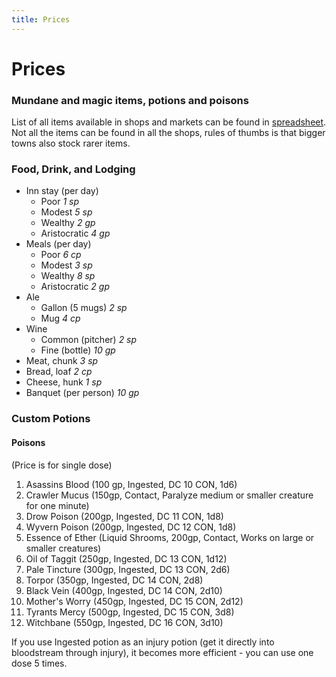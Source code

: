 ```yaml
---
title: Prices
---
```


# Prices

### Mundane and magic items, potions and poisons
List of all items available in shops and markets can be found in [spreadsheet](https://docs.google.com/spreadsheets/d/10q9-pMNvQZE5T7Zuco4PJsYW-rwES_LfMp0-wUerfyw). Not all the items can be found in all the shops, rules of thumbs is that bigger towns also stock rarer items.


### Food, Drink, and Lodging
* Inn stay (per day)
    * Poor	*1 sp*
    * Modest	*5 sp*
    * Wealthy	*2 gp*
    * Aristocratic	*4 gp*
* Meals (per day)
    * Poor	*6 cp*
    * Modest	*3 sp*
    * Wealthy	*8 sp*
    * Aristocratic	*2 gp*
* Ale
    * Gallon (5 mugs)	*2 sp*
    * Mug	*4 cp*
* Wine
    * Common (pitcher)	*2 sp*
    * Fine (bottle)	*10 gp*
* Meat, chunk	*3 sp*
* Bread, loaf	*2 cp*
* Cheese, hunk	*1 sp*
* Banquet (per person)	*10 gp*

### Custom Potions

#### Poisons

(Price is for single dose)

1. Asassins Blood (100 gp, Ingested, DC 10 CON, 1d6)
2. Crawler Mucus (150gp, Contact, Paralyze medium or smaller creature for one minute)
3. Drow Poison (200gp, Ingested, DC 11 CON, 1d8)
4. Wyvern Poison (200gp, Ingested, DC 12 CON, 1d8)
5. Essence of Ether (Liquid Shrooms, 200gp, Contact, Works on large or smaller creatures)
6. Oil of Taggit (250gp, Ingested, DC 13 CON, 1d12)
7. Pale Tincture (300gp, Ingested, DC 13 CON, 2d6)
8. Torpor (350gp, Ingested, DC 14 CON, 2d8)
9. Black Vein (400gp, Ingested, DC 14 CON, 2d10)
10. Mother's Worry (450gp, Ingested, DC 15 CON, 2d12)
11. Tyrants Mercy (500gp, Ingested, DC 15 CON, 3d8)
12. Witchbane (550gp, Ingested, DC 16 CON, 3d10)

If you use Ingested potion as an injury potion (get it directly into bloodstream through injury), it becomes more efficient - you can use one dose 5 times.
